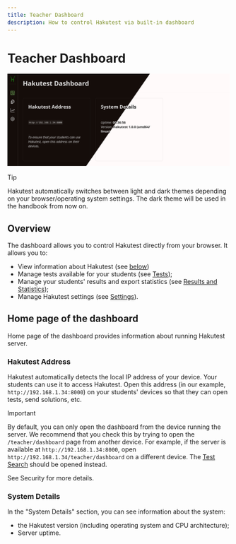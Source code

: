 ```yaml
---
title: Teacher Dashboard
description: How to control Hakutest via built-in dashboard
---
```


# Teacher Dashboard

![Dashboard](./img/dashboard.png)

> [!TIP]
> Hakutest automatically switches between light and dark themes depending on
> your browser/operating system settings. The dark theme will be used in the
> handbook from now on.

## Overview

The dashboard allows you to control Hakutest directly from your browser. It
allows you to:
- View information about Hakutest (see [below](#home-page-of-the-dashboard))
- Manage tests available for your students (see [Tests](/handbook/guide/03-tests.md));
- Manage your students' results and export statistics (see [Results and
  Statistics](/handbook/guide/04-results-and-statistics.md));
- Manage Hakutest settings (see [Settings](/handbook/guide/05-settings.md)).

## Home page of the dashboard

Home page of the dashboard provides information about running Hakutest server.

### Hakutest Address

Hakutest automatically detects the local IP address of your device. Your
students can use it to access Hakutest. Open this address (in our example,
`http://192.168.1.34:8000`) on your students' devices so that they can open
tests, send solutions, etc.

> [!IMPORTANT]
> By default, you can only open the dashboard from the device running the
> server. We recommend that you check this by trying to open the
> `/teacher/dashboard` page from another device. For example, if the server is
> available at `http://192.168.1.34:8000`, open
> `http://192.168.1.34/teacher/dashboard` on a different device. The [Test
> Search](/handbook/guide/06-student-interface#test-search) should be opened
> instead.
>
> See Security for more details.

<!-- TODO: link to the security settings page -->

### System Details

In the "System Details" section, you can see information about the system:
- the Hakutest version (including operating system and CPU architecture);
- Server uptime.
